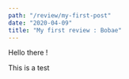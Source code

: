 ```yaml
---
path: "/review/my-first-post"
date: "2020-04-09"
title: "My first review : Bobae"
---
```


Hello there ! 

This is a test